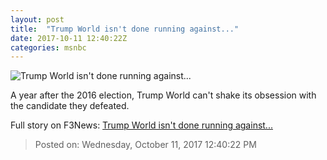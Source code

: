 ```yaml
---
layout: post
title:  "Trump World isn't done running against..."
date: 2017-10-11 12:40:22Z
categories: msnbc
---
```


![Trump World isn't done running against...](http://www.msnbc.com/sites/msnbc/files/styles/ratio--1_91-1--1200x630/public/rtx2pma3.jpg?itok=tR_4bvP4)

A year after the 2016 election, Trump World can't shake its obsession with the candidate they defeated.


Full story on F3News: [Trump World isn't done running against...](http://www.f3nws.com/n/ddNg4E)

> Posted on: Wednesday, October 11, 2017 12:40:22 PM
